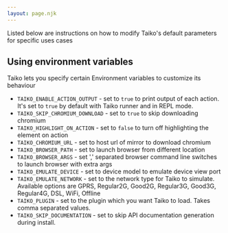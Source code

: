 ```yaml
---
layout: page.njk
---
```


Listed below are instructions on how to modify Taiko's default parameters
for specific uses cases

## Using environment variables

Taiko lets you specify certain Environment variables to customize its behaviour

* `TAIKO_ENABLE_ACTION_OUTPUT` - set to `true` to print output of each action. It's set to `true` by default with Taiko runner and in REPL mode.
* `TAIKO_SKIP_CHROMIUM_DOWNLOAD` - set to `true` to skip downloading chromium
* `TAIKO_HIGHLIGHT_ON_ACTION` - set to `false` to turn off highlighting the element on action
* `TAIKO_CHROMIUM_URL` - set to host url of mirror to download chromium
* `TAIKO_BROWSER_PATH` - set to launch browser from different location
* `TAIKO_BROWSER_ARGS` - set ',' separated browser command line switches to launch browser with extra args
* `TAIKO_EMULATE_DEVICE` - set to device model to emulate device view port
* `TAIKO_EMULATE_NETWORK` - set to the network type for Taiko to simulate. Available options are GPRS, Regular2G, Good2G, Regular3G, Good3G, Regular4G, DSL, WiFi, Offline
* `TAIKO_PLUGIN` - set to the plugin which you want Taiko to load. Takes comma separated values.
* `TAIKO_SKIP_DOCUMENTATION` - set to skip API documentation generation during install.
